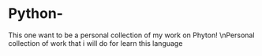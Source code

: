 # Python-

This one want to be a personal collection of my work on Phyton!
\nPersonal collection of work that i will do for learn this language 
